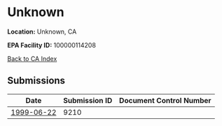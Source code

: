 # Unknown

**Location:** Unknown, CA

**EPA Facility ID:** 100000114208

[Back to CA Index](../../index.md)

## Submissions

| Date | Submission ID | Document Control Number |
|------|--------------|-------------------------|
| [1999-06-22](submissions/9210.md) | 9210 |  |
